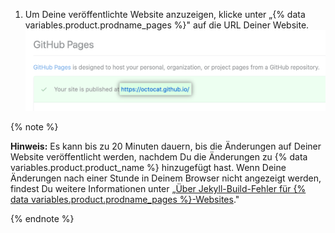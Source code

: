 1. Um Deine veröffentlichte Website anzuzeigen, klicke unter „{% data variables.product.prodname_pages %}" auf die URL Deiner Website. ![URL Deiner veröffentlichten Website](/assets/images/help/pages/click-pages-url-to-preview.png)

  {% note %}

  **Hinweis:** Es kann bis zu 20 Minuten dauern, bis die Änderungen auf Deiner Website veröffentlicht werden, nachdem Du die Änderungen zu {% data variables.product.product_name %} hinzugefügt hast. Wenn Deine Änderungen nach einer Stunde in Deinem Browser nicht angezeigt werden, findest Du weitere Informationen unter „[Über Jekyll-Build-Fehler für {% data variables.product.prodname_pages %}-Websites](/articles/about-jekyll-build-errors-for-github-pages-sites)."

  {% endnote %}
